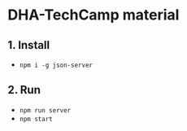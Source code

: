 # DHA-TechCamp material
## 1. Install
- `npm i -g json-server`
## 2. Run
- `npm run server`
- `npm start`